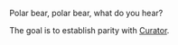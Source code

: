 Polar bear, polar bear, what do you hear?

The goal is to establish parity with [Curator](https://github.com/apache/curator).
